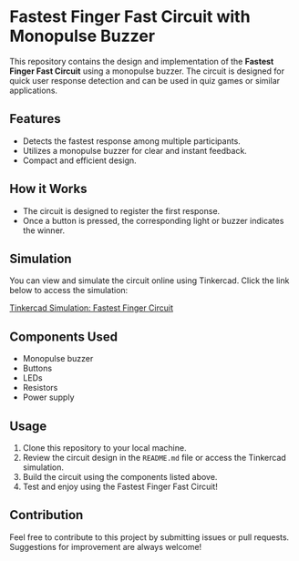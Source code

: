 
# Fastest Finger Fast Circuit with Monopulse Buzzer

This repository contains the design and implementation of the **Fastest Finger Fast Circuit** using a monopulse buzzer. The circuit is designed for quick user response detection and can be used in quiz games or similar applications.

## Features
- Detects the fastest response among multiple participants.
- Utilizes a monopulse buzzer for clear and instant feedback.
- Compact and efficient design.

## How it Works
- The circuit is designed to register the first response.
- Once a button is pressed, the corresponding light or buzzer indicates the winner.

## Simulation
You can view and simulate the circuit online using Tinkercad. Click the link below to access the simulation:

[Tinkercad Simulation: Fastest Finger Circuit](https://www.tinkercad.com/things/jLUb1JkrozQ-fastest-finger-2/editel?returnTo=https%3A%2F%2Fwww.tinkercad.com%2Fdashboard)

## Components Used
- Monopulse buzzer
- Buttons
- LEDs
- Resistors
- Power supply

## Usage
1. Clone this repository to your local machine.
2. Review the circuit design in the `README.md` file or access the Tinkercad simulation.
3. Build the circuit using the components listed above.
4. Test and enjoy using the Fastest Finger Fast Circuit!

## Contribution
Feel free to contribute to this project by submitting issues or pull requests. Suggestions for improvement are always welcome!
